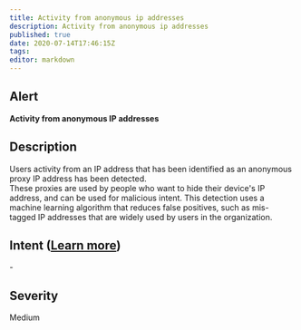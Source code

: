 ```yaml
---
title: Activity from anonymous ip addresses
description: Activity from anonymous ip addresses
published: true
date: 2020-07-14T17:46:15Z
tags:
editor: markdown
---
```


## Alert
**Activity from anonymous IP addresses**

## Description
Users activity from an IP address that has been identified as an anonymous proxy IP address has been detected.<br>These proxies are used by people who want to hide their device's IP address, and can be used for malicious intent. This detection uses a machine learning algorithm that reduces false positives, such as mis-tagged IP addresses that are widely used by users in the organization.

## Intent ([Learn more](/public/security/alerts/intentions.md))
\-

## Severity
Medium




